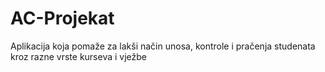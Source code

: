# AC-Projekat
Aplikacija koja pomaže za lakši način unosa, kontrole i pračenja studenata kroz razne vrste kurseva i vježbe
